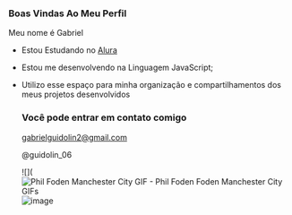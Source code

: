 ### Boas Vindas Ao Meu Perfil

Meu nome é Gabriel

- Estou Estudando no [Alura](https://cursos.alura.com.br/corp/tecnologia-e-robotica-programacao-nem-itinerario-formativo-110739-p694193)
- Estou me desenvolvendo na Linguagem JavaScript;
- Utilizo esse espaço para minha organização e compartilhamentos dos meus projetos desenvolvidos

  ### Você pode entrar em contato comigo

  gabrielguidolin2@gmail.com

  @guidolin_06

  ![](<img src="https://media1.tenor.com/m/VIeZe7ZCxIMAAAAd/phil-foden-foden.gif" alt="Phil Foden Manchester City GIF - Phil Foden Foden Manchester City GIFs"/>![image](https://github.com/ggabriel06/ggabriel06/assets/170319603/e515337c-6d10-41fc-86d8-8b907914e0d3)

